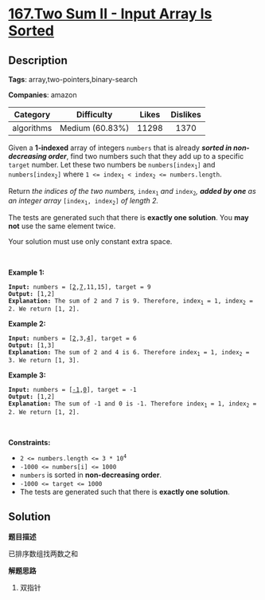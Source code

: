# [167.Two Sum II - Input Array Is Sorted](https://leetcode.com/problems/two-sum-ii-input-array-is-sorted/description/)

## Description

**Tags**: array,two-pointers,binary-search

**Companies**: amazon

| Category | Difficulty | Likes | Dislikes |
| :------: | :--------: | :---: | :------: |
| algorithms | Medium (60.83%) | 11298 | 1370 |

<p>Given a <strong>1-indexed</strong> array of integers <code>numbers</code> that is already <strong><em>sorted in non-decreasing order</em></strong>, find two numbers such that they add up to a specific <code>target</code> number. Let these two numbers be <code>numbers[index<sub>1</sub>]</code> and <code>numbers[index<sub>2</sub>]</code> where <code>1 &lt;= index<sub>1</sub> &lt; index<sub>2</sub> &lt;= numbers.length</code>.</p>
<p>Return<em> the indices of the two numbers, </em><code>index<sub>1</sub></code><em> and </em><code>index<sub>2</sub></code><em>, <strong>added by one</strong> as an integer array </em><code>[index<sub>1</sub>, index<sub>2</sub>]</code><em> of length 2.</em></p>
<p>The tests are generated such that there is <strong>exactly one solution</strong>. You <strong>may not</strong> use the same element twice.</p>
<p>Your solution must use only constant extra space.</p>
<p>&nbsp;</p>
<p><strong class="example">Example 1:</strong></p>
<pre><code><strong>Input:</strong> numbers = [<u>2</u>,<u>7</u>,11,15], target = 9
<strong>Output:</strong> [1,2]
<strong>Explanation:</strong> The sum of 2 and 7 is 9. Therefore, index<sub>1</sub> = 1, index<sub>2</sub> = 2. We return [1, 2].</code></pre>
<p><strong class="example">Example 2:</strong></p>
<pre><code><strong>Input:</strong> numbers = [<u>2</u>,3,<u>4</u>], target = 6
<strong>Output:</strong> [1,3]
<strong>Explanation:</strong> The sum of 2 and 4 is 6. Therefore index<sub>1</sub> = 1, index<sub>2</sub> = 3. We return [1, 3].</code></pre>
<p><strong class="example">Example 3:</strong></p>
<pre><code><strong>Input:</strong> numbers = [<u>-1</u>,<u>0</u>], target = -1
<strong>Output:</strong> [1,2]
<strong>Explanation:</strong> The sum of -1 and 0 is -1. Therefore index<sub>1</sub> = 1, index<sub>2</sub> = 2. We return [1, 2].</code></pre>
<p>&nbsp;</p>
<p><strong>Constraints:</strong></p>
<ul>
  <li><code>2 &lt;= numbers.length &lt;= 3 * 10<sup>4</sup></code></li>
  <li><code>-1000 &lt;= numbers[i] &lt;= 1000</code></li>
  <li><code>numbers</code> is sorted in <strong>non-decreasing order</strong>.</li>
  <li><code>-1000 &lt;= target &lt;= 1000</code></li>
  <li>The tests are generated such that there is <strong>exactly one solution</strong>.</li>
</ul>

## Solution

**题目描述**

已排序数组找两数之和

**解题思路**

1. 双指针

